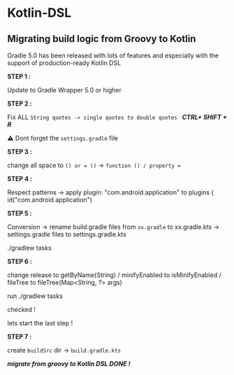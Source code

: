 # Kotlin-DSL

## Migrating build logic from Groovy to Kotlin

Gradle 5.0 has been released with lots of features and especially with the support of production-ready Kotlin DSL 


**STEP 1 :**

Update to Gradle Wrapper 5.0 or higher


**STEP 2 :**

Fix ALL ``String quotes -> single quotes to double quotes `` ***CTRL+ SHIFT + R***

⚠️ Dont forget the ``settings.gradle`` file

**STEP 3 :**

change all space to ``() or = ()`` -> ``function () / property =``


**STEP 4 :**

Respect patterns -> 
apply plugin: "com.android.application" to plugins {
    id("com.android.application")


**STEP 5 :**

Conversion ->  rename build.gradle files from ``xx.gradle`` to xx.gradle.kts  -> settings.gradle files to settings.gradle.kts 

./gradlew tasks


**STEP 6 :**

change release to getByName(String) / minifyEnabled to isMinifyEnabled / fileTree to fileTree(Map<String, ?> args)

run ./gradlew tasks


checked !

lets start the last step !


**STEP 7 :**

create ``buildSrc`` dir -> ``build.gradle.kts ``


***migrate from groovy to Kotlin DSL DONE !***


